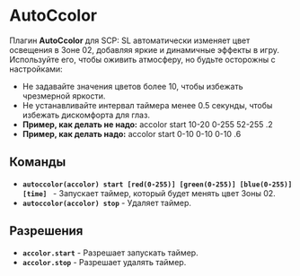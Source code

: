 # AutoCcolor

Плагин <b>AutoCcolor</b> для SCP: SL автоматически изменяет цвет освещения в Зоне 02, добавляя яркие и динамичные эффекты в игру. Используйте его, чтобы оживить атмосферу, но будьте осторожны с настройками:
- Не задавайте значения цветов более 10, чтобы избежать чрезмерной яркости.
- Не устанавливайте интервал таймера менее 0.5 секунды, чтобы избежать дискомфорта для глаз.
- <b>Пример, как делать не надо:</b> accolor start 10-20 0-255 52-255 .2
- <b>Пример, как делать надо:</b> accolor start 0-10 0-10 0-10 .6

## **Команды**

- **`autoccolor(accolor) start [red(0-255)] [green(0-255)] [blue(0-255)] [time] `** - Запускает таймер, который будет менять цвет Зоны 02.
- **`autoccolor(accolor) stop`** - Удаляет таймер.

## **Разрешения**

- **`accolor.start`** - Разрешает запускать таймер.
- **`accolor.stop`** - Разрешает удалять таймер.
